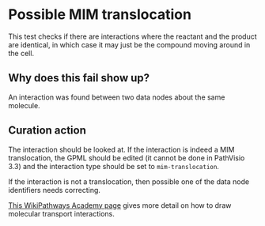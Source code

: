 # Possible MIM translocation

This test checks if there are interactions where the reactant and the product are identical,
in which case it may just be the compound moving around in the cell.

## Why does this fail show up?

An interaction was found between two data nodes about the same molecule.

## Curation action

The interaction should be looked at. If the interaction is indeed a MIM translocation, the
GPML should be edited (it cannot be done in PathVisio 3.3) and the interaction type should
be set to `mim-translocation`.

If the interaction is not a translocation, then possible one of the data node identifiers
needs correcting.

[This WikiPathways Academy page](https://academy.wikipathways.org/stages/draw-transport/)
gives more detail on how to draw molecular transport interactions.
